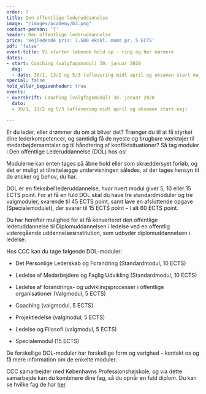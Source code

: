 ```yaml
---
order: 7
title: Den offentlige lederuddannelse
image: "/images/academy/b3.png"
contact-person: '7'
header: Den offentlige lederuddannelse
price: 'Vejledende pris: 7.500 ekskl. moms pr. 5 ECTS'
pdf: 'false'
event-title: Vi starter løbende hold op - ring og hør nærmere
dates:
- start: Coaching (valgfagsmodul) 30. januar 2020
  dag:
  - dato: 30/1, 13/2 og 5/3 (aflevering midt april og eksamen start maj)
special: false
hold_eller_begivenheder: true
events:
- overskrift: Coaching (valgfagsmodul) 30. januar 2020
  dato:
  - 30/1, 13/2 og 5/3 (aflevering midt april og eksamen start maj)

---
```

Er du leder, eller drømmer du om at bliver det? Trænger du til at få styrket dine lederkompetencer, og samtidig få de nyeste og brugbare værktøjer til medarbejdersamtaler og til håndtering af konfliktsituationer? Så tag moduler i Den offentlige Lederuddannelse (DOL) hos os!

Modulerne kan enten tages på åbne hold eller som skræddersyet forløb, og det er muligt at tilrettelægge undervisningen således, at der tages hensyn til de ønsker og behov, du har.

DOL er en fleksibel lederuddannelse, hvor hvert modul giver 5, 10 eller 15 ECTS point. For at få en fuld DOL skal du have tre standardmoduler og tre valgmoduler, svarende til 45 ECTS point, samt lave en afsluttende opgave (Specialemodulet), der svarer til 15 ECTS point – i alt 60 ECTS point. 

Du har herefter mulighed for at få konverteret den offentlige lederuddannelse til Diplomuddannelsen i ledelse ved en offentlig videregående uddannelsesinstitution, som udbyder diplomuddannelsen i ledelse.

Hos CCC kan du tage følgende DOL-moduler:

- Det Personlige Lederskab og Forandring (Standardmodul, 10 ECTS)

- Ledelse af Medarbejdere og Faglig Udvikling (Standardmodul, 10 ECTS)

- Ledelse af forandrings- og udviklingsprocesser i offentlige organisationer (Valgmodul, 5 ECTS)

- Coaching (valgmodul, 5 ECTS)

- Projektledelse (valgmodul, 5 ECTS)

- Ledelse og Filosofi (valgmodul, 5 ECTS)

- Specialemodul (15 ECTS)

De forskellige DOL-moduler har forskellige form og varighed – kontakt os og få mere information om de enkelte moduler.

CCC samarbejder med Københavns Professionshøjskole, og via dette samarbejde kan du kombinere dine fag, så du opnår en fuld diplom. Du kan se hvilke fag de har [her](https://www.phmetropol.dk/videreuddannelser/diplomuddannelser/diplom+i+ledelse)